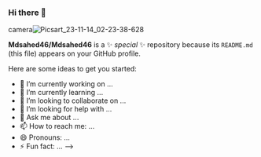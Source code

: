 ### Hi there 👋
camera![Picsart_23-11-14_02-23-38-628](https://github.com/Mdsahed46/Mdsahed46/assets/150742947/84f740ca-9873-4106-8433-b82be862d96c)

**Mdsahed46/Mdsahed46** is a ✨ _special_ ✨ repository because its `README.md` (this file) appears on your GitHub profile.

Here are some ideas to get you started:

- 🔭 I’m currently working on ...
- 🌱 I’m currently learning ...
- 👯 I’m looking to collaborate on ...
- 🤔 I’m looking for help with ...
- 💬 Ask me about ...
- 📫 How to reach me: ...
- 😄 Pronouns: ...
- ⚡ Fun fact: ...
-->
